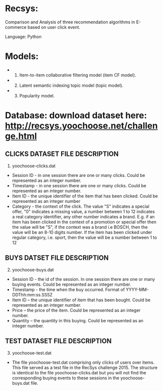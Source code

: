 # Recsys: 
Comparison and Analysis of  three recommendation algorithms in E-commerce based on user click event.

Language: Python

# Models:
* 1. Item-to-item collaborative filtering model (item CF model).
* 2. Latent semantic indexing topic model (topic model).
* 3. Popularity model.

# Database: download dataset here: http://recsys.yoochoose.net/challenge.html
CLICKS DATASET FILE DESCRIPTION
------------------------------------------------------------------------------------------------------------------
1. yoochoose-clicks.dat
* Session ID - in one session there are one or many clicks. Could be represented as an integer number.
* Timestamp - in one session there are one or many clicks. Could be represented as an integer number.
* Item ID - the unique identifier of the item that has been clicked. Could be represented as an integer number
* Category - the context of the click. The value "S" indicates a special offer, "0" indicates  a missing value, a number between 1 to 12 indicates a real category identifier, any other number indicates a brand. E.g. if an item has been clicked in the context of a promotion or special offer then the value will be "S", if the context was a brand i.e BOSCH, then the value will be an 8-10 digits number. If the item has been clicked under regular category, i.e. sport, then the value will be a number between 1 to 12

BUYS DATSET FILE DESCRIPTION
------------------------------------------------------------------------------------------------------------------
2. yoochoose-buys.dat
* Session ID - the id of the session. In one session there are one or many buying events. Could be represented as an integer number.
* Timestamp - the time when the buy occurred. Format of YYYY-MM-DDThh:mm:ss.SSSZ
* Item ID – the unique identifier of item that has been bought. Could be represented as an integer number.
* Price – the price of the item. Could be represented as an integer number.
* Quantity – the quantity in this buying.  Could be represented as an integer number.

TEST DATASET FILE DESCRIPTION
------------------------------------------------------------------------------------------------------------------
3. yoochoose-test.dat

* The file yoochoose-test.dat comprising only clicks of users over items.
This file served as a test file in the RecSys challenge 2015. 
The structure is identical to the file yoochoose-clicks.dat but you will not find the
corresponding buying events to these sessions in the yoochoose-buys.dat file.



